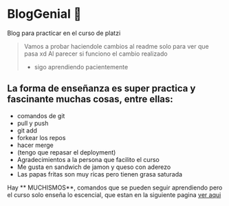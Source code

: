 # BlogGenial 💙
Blog para practicar en el curso de platzi
> Vamos a probar haciendole cambios al readme solo
para ver que pasa xd
Al parecer si funciono el cambio realizado
>- sigo aprendiendo pacientemente

## La forma de enseñanza es super practica y fascinante muchas cosas, entre ellas:
* comandos de git
* pull y push
* git add
* forkear los repos
* hacer merge
* (tengo que repasar el deployment)
* Agradecimientos a la persona que facilito el curso
* Me gusta en sandwich de jamon y queso con aderezo
* Las papas fritas son muy ricas pero tienen grasa saturada

Hay ** MUCHISMOS**, comandos que se pueden seguir aprendiendo pero el curso solo enseña lo escencial, que estan en la siguiente pagina [ver aqui](http://https://git-scm.com/docs/git "ver aqui")
